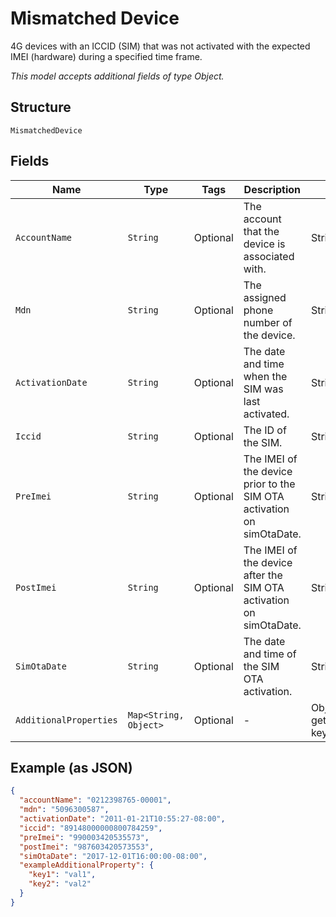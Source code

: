 
# Mismatched Device

4G devices with an ICCID (SIM) that was not activated with the expected IMEI (hardware) during a specified time frame.

*This model accepts additional fields of type Object.*

## Structure

`MismatchedDevice`

## Fields

| Name | Type | Tags | Description | Getter | Setter |
|  --- | --- | --- | --- | --- | --- |
| `AccountName` | `String` | Optional | The account that the device is associated with. | String getAccountName() | setAccountName(String accountName) |
| `Mdn` | `String` | Optional | The assigned phone number of the device. | String getMdn() | setMdn(String mdn) |
| `ActivationDate` | `String` | Optional | The date and time when the SIM was last activated. | String getActivationDate() | setActivationDate(String activationDate) |
| `Iccid` | `String` | Optional | The ID of the SIM. | String getIccid() | setIccid(String iccid) |
| `PreImei` | `String` | Optional | The IMEI of the device prior to the SIM OTA activation on simOtaDate. | String getPreImei() | setPreImei(String preImei) |
| `PostImei` | `String` | Optional | The IMEI of the device after the SIM OTA activation on simOtaDate. | String getPostImei() | setPostImei(String postImei) |
| `SimOtaDate` | `String` | Optional | The date and time of the SIM OTA activation. | String getSimOtaDate() | setSimOtaDate(String simOtaDate) |
| `AdditionalProperties` | `Map<String, Object>` | Optional | - | Object getAdditionalProperty(String key) | additionalProperty(String key, Object value) |

## Example (as JSON)

```json
{
  "accountName": "0212398765-00001",
  "mdn": "5096300587",
  "activationDate": "2011-01-21T10:55:27-08:00",
  "iccid": "89148000000800784259",
  "preImei": "990003420535573",
  "postImei": "987603420573553",
  "simOtaDate": "2017-12-01T16:00:00-08:00",
  "exampleAdditionalProperty": {
    "key1": "val1",
    "key2": "val2"
  }
}
```

